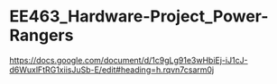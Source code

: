 # EE463_Hardware-Project_Power-Rangers
https://docs.google.com/document/d/1c9gLg91e3wHbiEj-iJ1cJ-d6WuxlFtRG1xiisJuSb-E/edit#heading=h.rqvn7csarm0j
